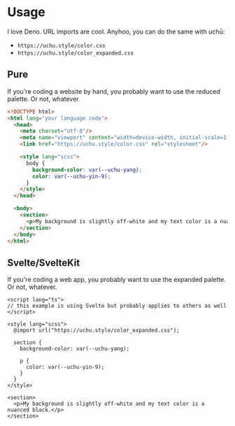 # Usage

I love Deno. URL imports are cool. Anyhoo, you can do the same with uchū:

- `https://uchu.style/color.css`
- `https://uchu.style/color_expanded.css`



## Pure

If you're coding a website by hand, you probably want to use the reduced palette. Or not, whatever.

```html
<!DOCTYPE html>
<html lang="your language code">
  <head>
    <meta charset="utf-8"/>
    <meta name="viewport" content="width=device-width, initial-scale=1.0"/>
    <link href="https://uchu.style/color.css" rel="stylesheet"/>

    <style lang="scss">
      body {
        background-color: var(--uchu-yang);
        color: var(--uchu-yin-9);
      }
    </style>
  </head>

  <body>
    <section>
      <p>My background is slightly off-white and my text color is a nuanced black.</p>
    </section>
  </body>
</html>
```



## Svelte/SvelteKit

If you're coding a web app, you probably want to use the expanded palette. Or not, whatever.

```svelte
<script lang="ts">
// this example is using Svelte but probably applies to others as well
</script>

<style lang="scss">
  @import url("https://uchu.style/color_expanded.css");

  section {
    background-color: var(--uchu-yang);

    p {
      color: var(--uchu-yin-9);
    }
  }
</style>

<section>
  <p>My background is slightly off-white and my text color is a nuanced black.</p>
</section>
```
